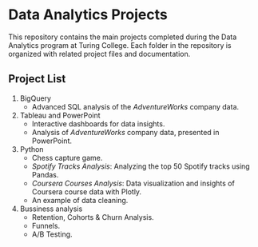 # Data Analytics Projects

This repository contains the main projects completed during the Data Analytics program at Turing College. Each folder in the repository is organized with related project files and documentation.

## Project List

1. BigQuery
   - Advanced SQL analysis of the _AdventureWorks_ company data.
2. Tableau and PowerPoint
   - Interactive dashboards for data insights.
   - Analysis of _AdventureWorks_ company data, presented in PowerPoint.
3. Python
   -  Chess capture game.
   -  _Spotify Tracks Analysis_: Analyzing the top 50 Spotify tracks using Pandas.
   -  _Coursera Courses Analysis_: Data visualization and insights of Coursera course data with Plotly.
   -  An example of data cleaning.
4. Bussiness analysis
   -  Retention, Cohorts & Churn Analysis.
   -  Funnels.
   -  A/B Testing.
